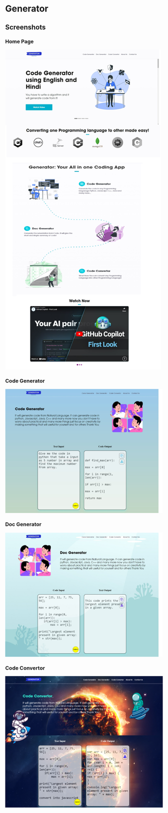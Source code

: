 # Generator

## Screenshots
### **Home Page**
![Home Page](https://github.com/GAUTAMSINGH102/Generator/blob/main/Images/first.jpeg)

### **Code Generator**
![Code Convertor](https://github.com/GAUTAMSINGH102/Generator/blob/main/Images/code.jpeg)

### **Doc Generator**
![Doc Generator](https://github.com/GAUTAMSINGH102/Generator/blob/main/Images/doc.jpeg)

### **Code Convertor**
![Code Convertor](https://github.com/GAUTAMSINGH102/Generator/blob/main/Images/converter.png)
